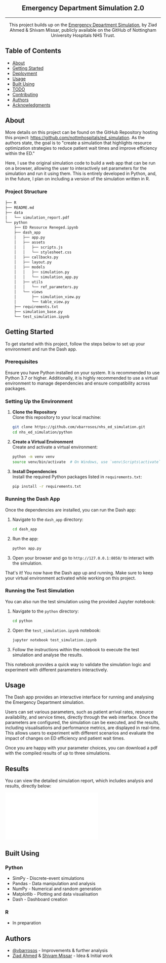 <h2 align="center">Emergency Department Simulation 2.0</h2>

<!-- <div align="center">

[![Status](https://img.shields.io/badge/status-active-success.svg)]()
[![GitHub Issues](https://img.shields.io/github/issues/kylelobo/The-Documentation-Compendium.svg)](https://github.com/vbarrosos/nhs_ed_simulation/issues)
[![GitHub Pull Requests](https://img.shields.io/github/issues-pr/kylelobo/The-Documentation-Compendium.svg)](https://github.com/vbarrosos/nhs_ed_simulation/pulls)
[![License](https://img.shields.io/badge/license-MIT-blue.svg)](/LICENSE)

</div> -->

---

<p align="center"> This project builds up on the <a href="https://github.com/nottmhospitals/ed_simulation">Emergency Department Simulation</a>, by Ziad Ahmed & Shivam Missar, publicly available on the GitHub of Nottingham University Hospitals NHS Trust.
    <br> 
</p>

## Table of Contents

- [About](#about)
- [Getting Started](#getting_started)
- [Deployment](#deployment)
- [Usage](#usage)
- [Built Using](#built_using)
- [TODO](../TODO.md)
- [Contributing](../CONTRIBUTING.md)
- [Authors](#authors)
- [Acknowledgments](#acknowledgement)

## About <a name = "about"></a>

More details on this project can be found on the GitHub Repository hosting this project: <a href="https://github.com/nottmhospitals/ed_simulation">https://github.com/nottmhospitals/ed_simulation</a>. As the authors state, the goal is to "create a simulation that highlights resource optimization strategies to reduce patient wait times and improve efficiency within the ED."

Here, I use the original simulation code to build a web app that can be run on a browser, allowing the user to interactively set parameters for the simulation and run it using them. This is entirely developed in Python, and, in the future, I plan on including a version of the simulation written in R. 

### Project Structure <a name = "struct"></a>
```
├── R
├── README.md
├── data
│   └── simulation_report.pdf
└── python
    ├── ED Resource Reneged.ipynb
    ├── dash_app
    │   ├── app.py
    │   ├── assets
    │   │   ├── scripts.js
    │   │   └── stylesheet.css
    │   ├── callbacks.py
    │   ├── layout.py
    │   ├── models
    │   │   ├── simulation.py
    │   │   └── simulation_app.py
    │   ├── utils
    │   │   └── ref_parameters.py
    │   └── views
    │       ├── simulation_view.py
    │       └── table_view.py
    ├── requirements.txt
    ├── simulation_base.py
    └── test_simulation.ipynb
```
## Getting Started <a name = "getting_started"></a>

To get started with this project, follow the steps below to set up your environment and run the Dash app.

### Prerequisites

Ensure you have Python installed on your system. It is recommended to use Python 3.7 or higher. Additionally, it is highly recommended to use a virtual environment to manage dependencies and ensure compatibility across packages.

### Setting Up the Environment

1. **Clone the Repository**  
    Clone this repository to your local machine:
    ```bash
    git clone https://github.com/vbarrosos/nhs_ed_simulation.git
    cd nhs_ed_simulation/python
    ```

2. **Create a Virtual Environment**  
    Create and activate a virtual environment:
    ```bash
    python -m venv venv
    source venv/bin/activate  # On Windows, use `venv\Scripts\activate`
    ```

3. **Install Dependencies**  
    Install the required Python packages listed in `requirements.txt`:
    ```bash
    pip install -r requirements.txt
    ```

### Running the Dash App

Once the dependencies are installed, you can run the Dash app:

1. Navigate to the `dash_app` directory:
    ```bash
    cd dash_app
    ```

2. Run the app:
    ```bash
    python app.py
    ```

3. Open your browser and go to `http://127.0.0.1:8050/` to interact with the simulation.

That's it! You now have the Dash app up and running. Make sure to keep your virtual environment activated while working on this project.

### Running the Test Simulation

You can also run the test simulation using the provided Jupyter notebook:

1. Navigate to the `python` directory:
    ```bash
    cd python
    ```

2. Open the `test_simulation.ipynb` notebook:
    ```bash
    jupyter notebook test_simulation.ipynb
    ```

3. Follow the instructions within the notebook to execute the test simulation and analyse the results.

This notebook provides a quick way to validate the simulation logic and experiment with different parameters interactively.

## Usage <a name="usage"></a>

The Dash app provides an interactive interface for running and analysing the Emergency Department simulation. 

Users can set various parameters, such as patient arrival rates, resource availability, and service times, directly through the web interface. Once the parameters are configured, the simulation can be executed, and the results, including visualisations and performance metrics, are displayed in real-time. This allows users to experiment with different scenarios and evaluate the impact of changes on ED efficiency and patient wait times. 

Once you are happy with your parameter choices, you can download a pdf with the compiled results of up to three simulations.

## Results <a name = "results"></a>

You can view the detailed simulation report, which includes analysis and results, directly below:

![Simulation Report](./data/simulation_report.pdf)

## Built Using <a name = "built_using"></a>

### Python
- SimPy - Discrete-event simulations
- Pandas - Data manipulation and analysis
- NumPy - Numerical and random generation
- Matplotlib - Plotting and data visualisation
- Dash - Dashboard creation

### R
- In preparation

## Authors <a name = "authors"></a>

- [@vbarrosos](https://github.com/vbarrosos) - Improvements & further analysis
- [Ziad Ahmed](ziad.ahmed@nhs.net) & [Shivam Missar](shivam.missar@nuh.nhs.uk) - Idea & Initial work

